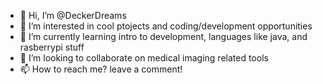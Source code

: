 - 👋 Hi, I’m @DeckerDreams
- 👀 I’m interested in cool ptojects and coding/development opportunities
- 🌱 I’m currently learning intro to development, languages like java, and rasberrypi stuff
- 💞️ I’m looking to collaborate on medical imaging related tools
- 📫 How to reach me? leave a comment!

<!---
DeckerDreams/DeckerDreams is a ✨ special ✨ repository because its `README.md` (this file) appears on your GitHub profile.
You can click the Preview link to take a look at your changes.
--->
